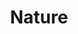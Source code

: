 ---
layout: topic
id: nature
nav-order: 2
title: Nature
title-long: Back To Nature
intro: With typical Caribbean charm pulled off so effortlessly, Barbados is, as imagined, a stunning paradise teeming with natural curiosities and picture perfect moments worth sharing.

pois:

  - id: scotland-district
    title: Scotland District
    content: Experience firsthand the beautiful dichotomy of this island by venturing eastwards to the Scotland District. So named by early Scottish settlers who found the rugged hillsides, shrouded in sea spray and fringed with thunderous, foaming Atlantic tide, reminiscent of the western coastline of Scotland, the area is a national park and stands in breathtaking contrast to the island's glittering west Coast. Vast golden beaches, gullies alive with flora and fauna (spot the island's famous green monkey), and quaint countryside villages where you can have friendly chats with the locals and sample delicious, fresh fruit directly from their backyards; this is Barbados' charming heartland.

  - id: wildlife-reserve
    title: Barbados Wildlife Reserve
    content: Just across the road from Farley Hill National Park is the Barbados Wildlife Reserve, a walk-through zoo that is an excellent spot to get up close and personal with Bajan wildlife. It’s an immersive experience, where animals are free to roam the grounds, scurrying] across your path and disappearing into the mahogany wood. Barbados Green Monkeys are a common site here, particularly around feeding time, though they are free to leave the reserve as and when they please. A walk-through aviary is a particularly stunning site, with parrots, flamingos and peacocks busying the scene. You’ll catch brocket deer, armadillos, caimans, plenty of reptiles, and a few more dangerous creatures kept in enclosures – animal lovers alight!

  - id: harrisons-cave
    title: Harrison’s Cave
    content: An eerie subterranean landscape encroached by a chorus of stalactites and stalagmites make for a curious adventure deep into the underbelly of Barbados. Embark on a journey delving into the earth on an electric tram, which will take you further and further into the depths of the island. You’ll alight at underground rivers, which cascade further downward in magnificent waterfalls. Harrison’s Cave is a truly immersive experience, and a great way to cool off on a hot day...

---